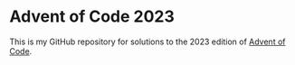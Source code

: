 # Advent of Code 2023

This is my GitHub repository for solutions to the 2023 edition of [Advent of Code](https://adventofcode.com/2023).
